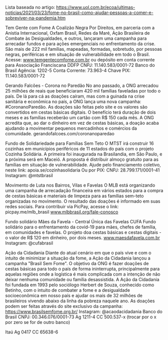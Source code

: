 Lista baseada no artigo: https://www.uol.com.br/ecoa/ultimas-noticias/2021/03/23/fome-no-brasil-como-ajudar-pessoas-a-comer-e-sobreviver-na-pandemia.htm

Tem Gente com Fome
A Coalizão Negra Por Direitos, em parceria com a Anistia Internacional, Oxfam Brasil, Redes da Maré, 
Ação Brasileira de Combate às Desigualdades, e outros, lançaram uma campanha para arrecadar fundos e 
para ações emergenciais no enfrentamento da crise. São mais de 222 mil famílias, mapeadas, formadas, 
sobretudo, por pessoas negras, periféricas e em situação de vulnerabilidade em todo o Brasil. 
Acesse: www.temgentecomfome.com.br ou depósito em conta corrente para 
Associação Franciscana DDFP 
CNPJ: 11.140.583/0001-72 
Banco do Brasil 
Agência: 1202-5 
Conta Corrente: 73.963-4 
Chave PIX: 11.140.583/0001-72 


Gerando Falcões - Corona no Paredão 
No ano passado, a ONG arrecadou 25 milhões de reais que beneficiaram 
420 mil famílias faveladas por todo o país. De lá para cá as doações caíram, mas com a guinada na crise 
sanitária e econômica no país, a ONG lança uma nova campanha: #CoronanoParedão. As doações são feitas 
pelo site e os valores são convertidos em cestas básicas digitais. O benefício terá duração de dois meses 
e as famílias receberão um cartão com R$ 150 cada mês. A ONG acredita que, ao dar o dinheiro em vez de 
cestas básicas, a doação acaba ajudando a movimentar pequenos mercadinhos e comércios da comunidade. 
gerandofalcoes.com/coronanoparedao


Fundo de Solidariedade para Famílias Sem Teto 
O MTST irá construir 16 cozinhas em municípios periféricos de 11 estados do país com o projeto Cozinha 
Solidária. A primeira foi inaugurada na Brasilandia, em São Paulo, e a próxima será em Maceió. A proposta 
é distribuir almoço gratuito para as famílias em situação de vulnerabilidade. Ajude pelo financiamento 
coletivo, neste link: apoia.se/cozinhasolidaria 
Ou por PIX: CNPJ: 28.799.171/0001-41 
Instagram: @mtstbrasil 


Movimento de Luta nos Bairros, Vilas e Favelas 
O MLB está organizando uma campanha de arrecadação financeira em vários estados para a compra de cestas 
básicas e materiais de limpeza para as famílias sem-teto organizadas no movimento. O resultado das doações 
é informado em suas redes sociais. 
Para contribuir via PicPay, acesse o link: picpay.me/mlb_brasil 
www.mlbbrasil.org/fale-conosco


Fundo solidário Mães da Favela - Central Única das Favelas CUFA 
Fundo solidário para o enfrentamento da covid-19 para mães, chefes de família, 
em comunidades e favelas. O projeto doa cestas básicas e cestas digitais - o valor de R$ 120 em dinheiro,
por dois meses.
www.maesdafavela.com.br 
Instagram: @cufabrasil


Ação da Cidadania 
Diante do atual cenário em que o país vive e com o intuito de minimizar a situação da fome, a Ação da Cidadania 
lançou a campanha "Brasil Sem Fome". O objetivo da ONG é fazer doações de cestas básicas para todo o país de forma 
ininterrupta, principalmente para aquelas regiões onde a logística é mais complicada com a intenção de não deixar 
nenhuma comunidade ou família desassistida. A Ação da Cidadania foi fundada em 1993 pelo sociólogo Herbert de Souza, 
conhecido como Betinho, com o intuito de combater a fome e a desigualdade socioeconômica em nosso país e ajudar os 
mais de 32 milhões de brasileiros vivendo abaixo da linha da pobreza naquele ano. 
As doações podem ser feitas através do site exclusivo da campanha: https://www.brasilsemfome.org.br/ 
Instagram: @acaodacidadania 
Banco do Brasil 
CNPJ: 00.346.076/0001-73 
Ag 1211-4 
CC 500.537-x (trocar por o x por zero se for de outro banco) 

Itaú 
Ag 0417 
CC 65638-6
